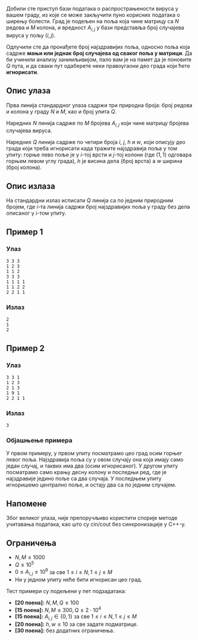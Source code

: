 ﻿Добили сте приступ бази података о распрострањености вируса у вашем граду, из које се може закључити пуно корисних података о ширењу болести. Град је подељен на поља која чине матрицу са $N$ редова и $M$ колона, и вредност $A_{i,j}$ у бази представља број случајева вируса у пољу $(i, j)$.

Одлучили сте да пронађете број најздравијих поља, односно поља која садрже **мањи или једнак број случајева од сваког поља у матрици**. Да би учинили анализу занимљивијом, пало вам је на памет да је поновите $Q$ пута, и да сваки пут одаберете неки правоугаони део града који ћете **игнорисати**.

## Опис улаза

Прва линија стандардног улаза садржи три природна броја: број редова и колона у граду $N$ и $M$, као и број упита $Q$.

Наредних $N$ линија садрже по $M$ бројева $A_{i,j}$ који чине матрицу бројева случајева вируса.

Наредних $Q$ линија садрже по четири броја $i$, $j$, $h$ и $w$, који описују део града који треба игнорисати када тражите најздравија поља у том упиту: горње лево поље је у $i$-тој врсти и $j$-тој колони (где $(1,1)$ одговара горњем левом углу града), $h$ је висина дела (број врста) а $w$ ширина (број колона).

## Опис излаза

На стандардни излаз исписати $Q$ линија са по једним природним бројем, где $i$-та линија садржи број најздравијих поља у граду без дела описаног у $i$-том упиту.

## Пример 1


### Улаз

```
3 3 3
1 2 3
1 1 2
3 3 3
1 1 1 1
1 1 2 2
2 2 1 1
```

### Излаз

```
2
1
2
```

## Пример 2

### Улаз

```
3 3 1
1 2 3
2 1 3
1 9 1
2 2 1 1
```

### Излаз

```
3
```

### Објашњење примера

У првом примеру, у првом упиту посматрамо цео град осим горњег левог поља. Најздравија поља су у овом случају она која имају само један случај, и таквих има два (осим игнорисаног). У другом упиту посматрамо само крању десну колону и последњи ред, где је најздравије једино поље са два случаја. У последњем упиту игноришемо централно поље, и остају два са по једним случајем.

## Напомене

Због великог улаза, није препоручљиво користити спорије методе учитавања података, као што су cin/cout без синхронизације у C++-у.

## Ограничења

- $N, M \leq 1000$
- $Q \leq 10^5$
- $0 \leq A_{i,j} \leq 10^9$ за све $1 \leq i \leq N, 1 \leq j \leq M$
- Ни у једном упиту неће бити игнорисан цео град.

Тест примери су подељени у пет подзадатака:

- **[20 поена]:** $N, M, Q \leq 100$
- **[15 поена]:** $N, M \leq 300, Q \leq 2 \cdot 10^4$
- **[15 поена]:** $A_{i,j} \in \{0, 1\}$ за све $1 \leq i \leq N, 1 \leq j \leq M$
- **[20 поена]:** $h, w \leq 10$ за све задате подматрице.
- **[30 поена]:** без додатних ограничења.
